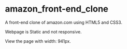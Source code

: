 # amazon_front-end_clone

A front-end clone of amazon.com using HTML5 and CSS3.

Webpage is Static and not responsive.

View the page with width: 941px.
